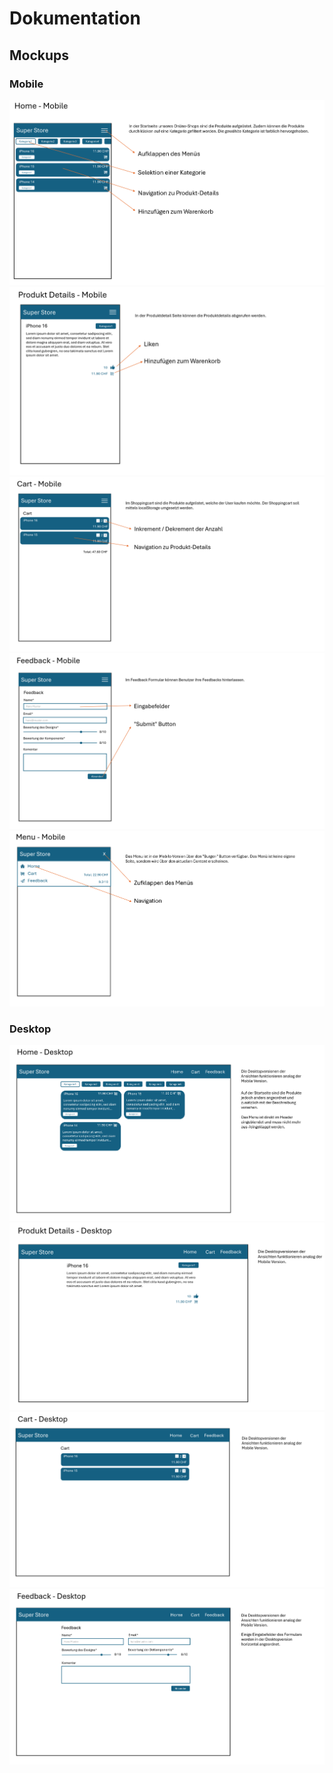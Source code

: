 # Dokumentation

## Mockups

### Mobile

![](home-mobile.png)
![](details-mobile.png)
![](cart-mobile.png)
![](feedback-mobile.png)
![](menu-mobile.png)

### Desktop

![](home-desktop.png)
![](details-desktop.png)
![](cart-desktop.png)
![](feedback-desktop.png)
